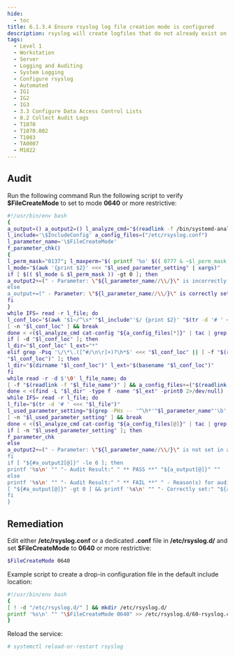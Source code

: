 ```yaml
---
hide:
  - toc
title: 6.1.3.4 Ensure rsyslog log file creation mode is configured
description: rsyslog will create logfiles that do not already exist on the system.
tags:
  - Level 1
  - Workstation
  - Server
  - Logging and Auditing
  - System Logging
  - Configure rsyslog
  - Automated
  - IG1
  - IG2
  - IG3
  - 3.3 Configure Data Access Control Lists
  - 8.2 Collect Audit Logs
  - T1070
  - T1070.002
  - T1083
  - TA0007
  - M1022
---
```


## Audit
Run the following command
Run the following script to verify **$FileCreateMode** to set to mode **0640** or more restrictive:
```bash
#!/usr/bin/env bash
{
a_output=() a_output2=() l_analyze_cmd="$(readlink -f /bin/systemd-analyze)"
l_include='\$IncludeConfig' a_config_files=("/etc/rsyslog.conf")
l_parameter_name='\$FileCreateMode'
f_parameter_chk()
{
l_perm_mask="0137"; l_maxperm="$( printf '%o' $(( 0777 & ~$l_perm_mask )) )"
l_mode="$(awk '{print $2}' <<< "$l_used_parameter_setting" | xargs)"
if [ $(( $l_mode & $l_perm_mask )) -gt 0 ]; then
a_output2+=(" - Parameter: \"${l_parameter_name//\\/}\" is incorrectly set to mode: \"$l_mode\"" \"in the file: \"$l_file\"" "Should be mode: \"$l_maxperm\" or more restrictive")
else
a_output+=(" - Parameter: \"${l_parameter_name//\\/}\" is correctly set to mode: \"$l_mode\"" \"in the file: \"$l_file\"" "Should be mode: \"$l_maxperm\" or more restrictive")
fi
}
while IFS= read -r l_file; do
l_conf_loc="$(awk '$1~/^\s*'"$l_include"'$/ {print $2}' "$(tr -d '# ' <<< "$l_file")" | tail -n 1)"
[ -n "$l_conf_loc" ] && break
done < <($l_analyze_cmd cat-config "${a_config_files[*]}" | tac | grep -Pio '^\h*#\h*\/[^#\n\r\h]+\.conf\b')
if [ -d "$l_conf_loc" ]; then
l_dir="$l_conf_loc" l_ext="*"
elif grep -Psq '\/\*\.([^#/\n\r]+)?\h*$' <<< "$l_conf_loc" || [ -f "$(readlink -f
"$l_conf_loc")" ]; then
l_dir="$(dirname "$l_conf_loc")" l_ext="$(basename "$l_conf_loc")"
fi
while read -r -d $'\0' l_file_name; do
[ -f "$(readlink -f "$l_file_name")" ] && a_config_files+=("$(readlink -f "$l_file_name")")
done < <(find -L "$l_dir" -type f -name "$l_ext" -print0 2>/dev/null)
while IFS= read -r l_file; do
l_file="$(tr -d '# ' <<< "$l_file")"
l_used_parameter_setting="$(grep -PHs -- '^\h*'"$l_parameter_name"'\b' "$l_file" | tail -n 1)"
[ -n "$l_used_parameter_setting" ] && break
done < <($l_analyze_cmd cat-config "${a_config_files[@]}" | tac | grep -Pio '^\h*#\h*\/[^#\n\r\h]+\.conf\b')
if [ -n "$l_used_parameter_setting" ]; then
f_parameter_chk
else
a_output2+=(" - Parameter: \"${l_parameter_name//\\/}\" is not set in a configuration file" \"*** Note: \"${l_parameter_name//\\/}\" May be set in a file that's ignored by load procedure ***")
fi
if [ "${#a_output2[@]}" -le 0 ]; then
printf '%s\n' "" "- Audit Result:" " ** PASS **" "${a_output[@]}" ""
else
printf '%s\n' "" "- Audit Result:" " ** FAIL **" " - Reason(s) for audit failure:" "${a_output2[@]}"
[ "${#a_output[@]}" -gt 0 ] && printf '%s\n' "" "- Correctly set:" "${a_output[@]}" ""
fi
}
```

## Remediation
Edit either **/etc/rsyslog.conf** or a dedicated **.conf** file in **/etc/rsyslog.d/** and set **$FileCreateMode** to **0640** or more restrictive:
```bash
$FileCreateMode 0640
```

Example script to create a drop-in configuration file in the default include location:
```bash linenums="1"
#!/usr/bin/env bash
{
[ ! -d "/etc/rsyslog.d/" ] && mkdir /etc/rsyslog.d/
printf '%s\n' "" "\$FileCreateMode 0640" >> /etc/rsyslog.d/60-rsyslog.conf
}
```

Reload the service:
```bash
# systemctl reload-or-restart rsyslog
```
